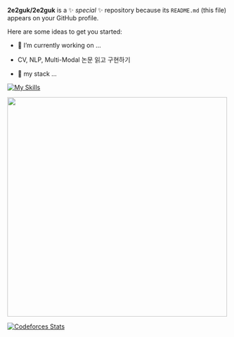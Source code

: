 
**2e2guk/2e2guk** is a ✨ _special_ ✨ repository because its `README.md` (this file) appears on your GitHub profile.

Here are some ideas to get you started:

- 🔭 I’m currently working on ...
- CV, NLP, Multi-Modal 논문 읽고 구현하기

- 🌱 my stack ...

[![My Skills](https://skillicons.dev/icons?i=cpp,python,pytorch,linux)](https://skillicons.dev)

<a><img  src="https://solvedac-cards-starcea.paring.moe/profile/dlrkddnr2718" width=500px></a>

[![Codeforces Stats](https://codeforces-readme-stats.vercel.app/api/card?username=chainsawman)](https://codeforces.com/profile/chainsawman)

